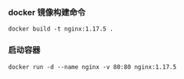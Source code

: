 ### docker 镜像构建命令

```
docker build -t nginx:1.17.5 .
```

### 启动容器

```
docker run -d --name nginx -v 80:80 nginx:1.17.5 
```